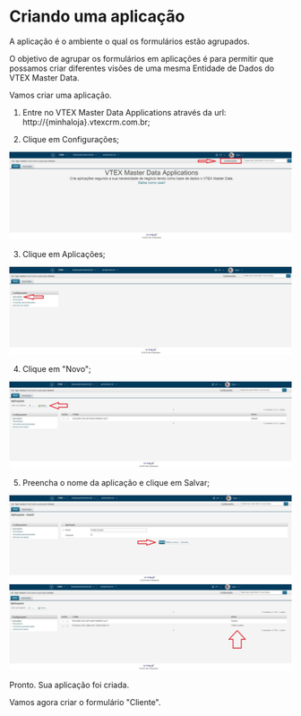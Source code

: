 # Criando uma aplicação

A aplicação é o ambiente o qual os formulários estão agrupados.

O objetivo de agrupar os formulários em aplicações é para permitir que possamos criar diferentes visões de uma mesma Entidade de Dados do VTEX Master Data.

Vamos criar uma aplicação.

1. Entre no VTEX Master Data Applications através da url: http://{minhaloja}.vtexcrm.com.br;

2. Clique em Configurações;
<a href="../img/home-1.jpg" target="\_blank">
<img src="../img/home-1.jpg" alt="Home" />
</a>

3. Clique em Aplicações;
<a href="../img/config-1.jpg" target="\_blank">
<img src="../img/config-1.jpg" alt="Configurações" />
</a>

4. Clique em "Novo";
<a href="../img/app-list-1.jpg" target="\_blank">
<img src="../img/app-list-1.jpg" alt="" />
</a>

5. Preencha o nome da aplicação e clique em Salvar;
<a href="../img/app-edit-1.jpg" target="\_blank">
<img src="../img/app-edit-1.jpg" alt="" />
</a>

<a href="../img/app-edit-save-1.jpg" target="\_blank">
<img src="../img/app-edit-save-1.jpg" alt="" />
</a>

Pronto. Sua aplicação foi criada.

Vamos agora criar o formulário "Cliente".
